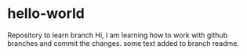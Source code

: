 # hello-world
Repository to learn branch
Hi, I am learning how to work with github branches and commit the changes.
some text added to branch readme.
